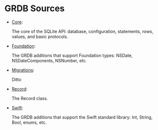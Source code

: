 GRDB Sources
============

- [Core](Core):
    
    The core of the SQLite API: database, configuration, statements, rows, values, and basic protocols.
    
- [Foundation](Foundation):
    
    The GRDB additions that support Foundation types: NSDate, NSDateComponents, NSNumber, etc.

- [Migrations](Migrations):
    
    Ditto

- [Record](Record):
    
    The Record class.

- [Swift](Swift):
    
    The GRDB additions that support the Swift standard library: Int, String, Bool, enums, etc.
